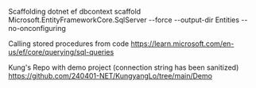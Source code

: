 Scaffolding
dotnet ef dbcontext scaffold <connection-string-in-quotes> Microsoft.EntityFrameworkCore.SqlServer --force --output-dir Entities --no-onconfiguring

Calling stored procedures from code
https://learn.microsoft.com/en-us/ef/core/querying/sql-queries

Kung's Repo with demo project (connection string has been sanitized)
https://github.com/240401-NET/KungyangLo/tree/main/Demo